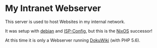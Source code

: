 My Intranet Webserver
=====================

This server is used to host Websites in my internal network.

It was setup with [debian](https://www.debian.org/) and [ISP-Config](https://www.ispconfig.org/), but this is the [NixOS](https://nixos.org/) successor!

At this time it is only a Webserver running [DokuWiki](https://www.dokuwiki.org/) (with PHP 5.6).
